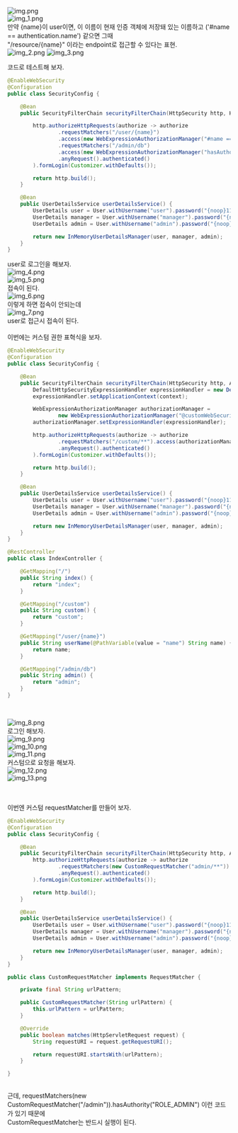 ![img.png](img.png)
<br>
![img_1.png](img_1.png)
<br>
 만약 {name}이 user이면, 이 이름이 현재 인증 객체에 저장돼 있는 이름하고 ('#name == authentication.name') 같으면 그때 <br>
"/resource/{name}" 이라는 endpoint로 접근할 수 있다는 표현. <br>
![img_2.png](img_2.png)
![img_3.png](img_3.png)

코드로 테스트해 보자. <br>
```java
@EnableWebSecurity
@Configuration
public class SecurityConfig {

    @Bean
    public SecurityFilterChain securityFilterChain(HttpSecurity http, HandlerMappingIntrospector introspector) throws Exception {

        http.authorizeHttpRequests(authorize -> authorize
                .requestMatchers("/user/{name}")
                .access(new WebExpressionAuthorizationManager("#name == authentication.name"))
                .requestMatchers("/admin/db")
                .access(new WebExpressionAuthorizationManager("hasAuthority('ROLE_DB') or hasAuthority('ROLE_ADMIN')"))
                .anyRequest().authenticated()
        ).formLogin(Customizer.withDefaults());

        return http.build();
    }

    @Bean
    public UserDetailsService userDetailsService() {
        UserDetails user = User.withUsername("user").password("{noop}1111").roles("USER").build();
        UserDetails manager = User.withUsername("manager").password("{noop}1111").roles("MANAGER").build();
        UserDetails admin = User.withUsername("admin").password("{noop}1111").roles("ADMIN", "WRITE").build();

        return new InMemoryUserDetailsManager(user, manager, admin);
    }
}
```

user로 로그인을 해보자. <br>
![img_4.png](img_4.png) <br>
![img_5.png](img_5.png) <br>
접속이 된다. <br>
![img_6.png](img_6.png) <br>
이렇게 하면 접속이 안되는데 <br>
![img_7.png](img_7.png) <br>
user로 접근시 접속이 된다. 
<br>
<br>
이번에는 커스텀 권한 표혁식을 보자. <br>
```java
@EnableWebSecurity
@Configuration
public class SecurityConfig {

    @Bean
    public SecurityFilterChain securityFilterChain(HttpSecurity http, ApplicationContext context) throws Exception {
        DefaultHttpSecurityExpressionHandler expressionHandler = new DefaultHttpSecurityExpressionHandler();
        expressionHandler.setApplicationContext(context);

        WebExpressionAuthorizationManager authorizationManager =
                new WebExpressionAuthorizationManager("@customWebSecurity.check(authentication, request)");
        authorizationManager.setExpressionHandler(expressionHandler);

        http.authorizeHttpRequests(authorize -> authorize
                .requestMatchers("/custom/**").access(authorizationManager)
                .anyRequest().authenticated()
        ).formLogin(Customizer.withDefaults());

        return http.build();
    }

    @Bean
    public UserDetailsService userDetailsService() {
        UserDetails user = User.withUsername("user").password("{noop}1111").roles("USER").build();
        UserDetails manager = User.withUsername("manager").password("{noop}1111").roles("MANAGER").build();
        UserDetails admin = User.withUsername("admin").password("{noop}1111").roles("ADMIN", "WRITE").build();

        return new InMemoryUserDetailsManager(user, manager, admin);
    }
}
```

```java
@RestController
public class IndexController {

    @GetMapping("/")
    public String index() {
        return "index";
    }

    @GetMapping("/custom")
    public String custom() {
        return "custom";
    }

    @GetMapping("/user/{name}")
    public String userName(@PathVariable(value = "name") String name) {
        return name;
    }

    @GetMapping("/admin/db")
    public String admin() {
        return "admin";
    }
}
```
<br>

![img_8.png](img_8.png) <br>
로그인 해보자. <br>
![img_9.png](img_9.png) <br>
![img_10.png](img_10.png) <br>
![img_11.png](img_11.png) <br>
커스텀으로 요청을 해보자. <br>
![img_12.png](img_12.png) <br>
![img_13.png](img_13.png) <br>

<br>
<br>
이번엔 커스텀 requestMatcher를 만들어 보자.<br>

```java
@EnableWebSecurity
@Configuration
public class SecurityConfig {

    @Bean
    public SecurityFilterChain securityFilterChain(HttpSecurity http, ApplicationContext context) throws Exception {
        http.authorizeHttpRequests(authorize -> authorize
                .requestMatchers(new CustomRequestMatcher("admin/**")).hasAuthority("ROLE_ADMIN")
                .anyRequest().authenticated()
        ).formLogin(Customizer.withDefaults());

        return http.build();
    }

    @Bean
    public UserDetailsService userDetailsService() {
        UserDetails user = User.withUsername("user").password("{noop}1111").roles("USER").build();
        UserDetails manager = User.withUsername("manager").password("{noop}1111").roles("MANAGER").build();
        UserDetails admin = User.withUsername("admin").password("{noop}1111").roles("ADMIN", "WRITE").build();

        return new InMemoryUserDetailsManager(user, manager, admin);
    }
}
```
```java
public class CustomRequestMatcher implements RequestMatcher {

    private final String urlPattern;

    public CustomRequestMatcher(String urlPattern) {
        this.urlPattern = urlPattern;
    }

    @Override
    public boolean matches(HttpServletRequest request) {
        String requestURI = request.getRequestURI();

        return requestURI.startsWith(urlPattern);
    }

}
```

<br>
근데, requestMatchers(new CustomRequestMatcher("/admin")).hasAuthority("ROLE_ADMIN") 이런 코드가 있기 때문에 <br>
CustomRequestMatcher는 반드시 실행이 된다. <br>

